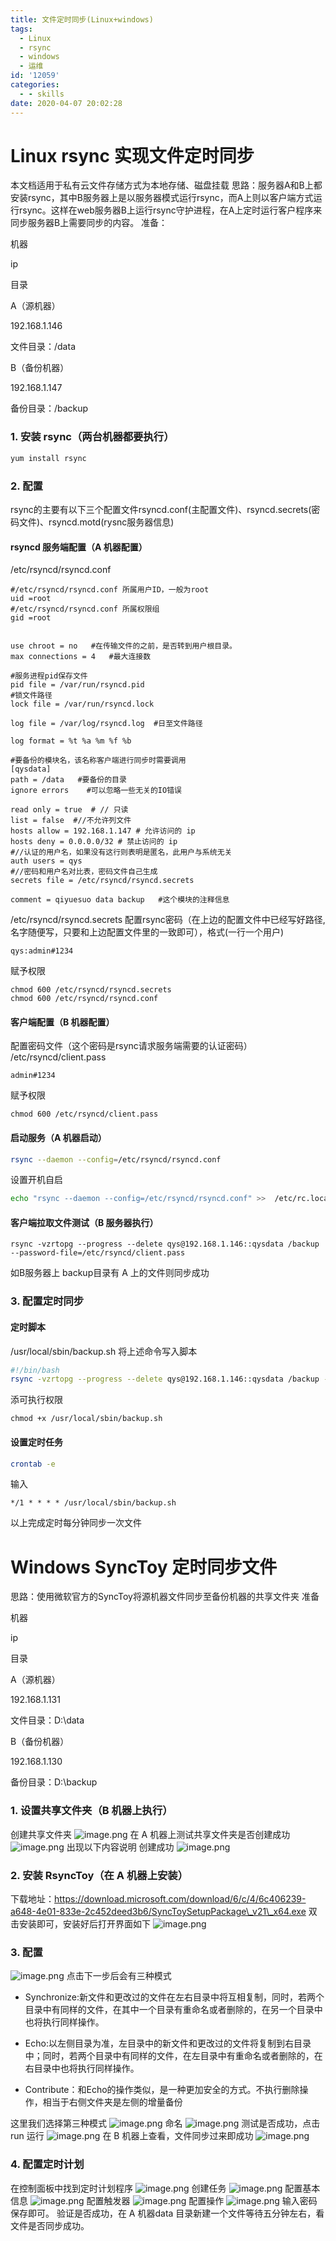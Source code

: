 ```yaml
---
title: 文件定时同步(Linux+windows)
tags:
  - Linux
  - rsync
  - windows
  - 运维
id: '12059'
categories:
  - - skills
date: 2020-04-07 20:02:28
---
```


# Linux rsync 实现文件定时同步

本文档适用于私有云文件存储方式为本地存储、磁盘挂载 思路：服务器A和B上都安装rsync，其中B服务器上是以服务器模式运行rsync，而A上则以客户端方式运行rsync。这样在web服务器B上运行rsync守护进程，在A上定时运行客户程序来同步服务器B上需要同步的内容。 准备：

机器

ip

目录

A（源机器）

192.168.1.146

文件目录：/data

B（备份机器）

192.168.1.147

备份目录：/backup

### 1\. 安装 rsync（两台机器都要执行）

```bash
yum install rsync
```

### 2\. 配置

rsync的主要有以下三个配置文件rsyncd.conf(主配置文件)、rsyncd.secrets(密码文件)、rsyncd.motd(rysnc服务器信息)

#### rsyncd 服务端配置（A 机器配置）

/etc/rsyncd/rsyncd.conf

```text
#/etc/rsyncd/rsyncd.conf 所属用户ID，一般为root
uid =root
#/etc/rsyncd/rsyncd.conf 所属权限组
gid =root


use chroot = no   #在传输文件的之前，是否转到用户根目录。
max connections = 4   #最大连接数

#服务进程pid保存文件
pid file = /var/run/rsyncd.pid 
#锁文件路径
lock file = /var/run/rsyncd.lock 

log file = /var/log/rsyncd.log  #日至文件路径

log format = %t %a %m %f %b

#要备份的模块名，该名称客户端进行同步时需要调用   
[qysdata] 
path = /data   #要备份的目录
ignore errors    #可以忽略一些无关的IO错误

read only = true  # // 只读
list = false  #//不允许列文件
hosts allow = 192.168.1.147 # 允许访问的 ip
hosts deny = 0.0.0.0/32 # 禁止访问的 ip
#//认证的用户名，如果没有这行则表明是匿名，此用户与系统无关
auth users = qys   
#//密码和用户名对比表，密码文件自己生成
secrets file = /etc/rsyncd/rsyncd.secrets  

comment = qiyuesuo data backup   #这个模块的注释信息
```

/etc/rsyncd/rsyncd.secrets 配置rsync密码（在上边的配置文件中已经写好路径,名字随便写，只要和上边配置文件里的一致即可），格式(一行一个用户)

```
qys:admin#1234
```

赋予权限

```
chmod 600 /etc/rsyncd/rsyncd.secrets
chmod 600 /etc/rsyncd/rsyncd.conf
```

#### 客户端配置（B 机器配置）

配置密码文件（这个密码是rsync请求服务端需要的认证密码） /etc/rsyncd/client.pass

```
admin#1234
```

赋予权限

```
chmod 600 /etc/rsyncd/client.pass
```

#### 启动服务（A 机器启动）

```bash
rsync --daemon --config=/etc/rsyncd/rsyncd.conf
```

设置开机自启

```bash
echo "rsync --daemon --config=/etc/rsyncd/rsyncd.conf" >>  /etc/rc.local 
```

#### 客户端拉取文件测试（B 服务器执行）

```
rsync -vzrtopg --progress --delete qys@192.168.1.146::qysdata /backup --password-file=/etc/rsyncd/client.pass
```

如B服务器上 backup目录有 A 上的文件则同步成功

### 3\. 配置定时同步

#### 定时脚本

/usr/local/sbin/backup.sh 将上述命令写入脚本

```bash
#!/bin/bash
rsync -vzrtopg --progress --delete qys@192.168.1.146::qysdata /backup --password-file=/etc/rsyncd/client.pass
```

添可执行权限

```
chmod +x /usr/local/sbin/backup.sh
```

#### 设置定时任务

```bash
crontab -e
```

输入

```
*/1 * * * * /usr/local/sbin/backup.sh
```

以上完成定时每分钟同步一次文件

# Windows SyncToy 定时同步文件

思路：使用微软官方的SyncToy将源机器文件同步至备份机器的共享文件夹 准备

机器

ip

目录

A（源机器）

192.168.1.131

文件目录：D:\\data

B（备份机器）

192.168.1.130

备份目录：D:\\backup

### 1\. 设置共享文件夹（B 机器上执行）

创建共享文件夹 ![image.png](https://i.loli.net/2020/04/08/Cr3JoVi17mn6Gbp.png) 在 A 机器上测试共享文件夹是否创建成功 ![image.png](https://i.loli.net/2020/04/08/mKeilNRIaJnSuM2.png) 出现以下内容说明 创建成功 ![image.png](https://i.loli.net/2020/04/08/UhcvIVFsAxE2BwC.png)

### 2\. 安装 RsyncToy（在 A 机器上安装）

下载地址：https://download.microsoft.com/download/6/c/4/6c406239-a648-4e01-833e-2c452deed3b6/SyncToySetupPackage\_v21\_x64.exe 双击安装即可，安装好后打开界面如下 ![image.png](https://i.loli.net/2020/04/08/9RLraqby2QGZsWK.png)

### 3\. 配置

![image.png](https://i.loli.net/2020/04/08/1A6vDs4NU5BX82q.png) 点击下一步后会有三种模式

*   Synchronize:新文件和更改过的文件在左右目录中将互相复制，同时，若两个目录中有同样的文件，在其中一个目录有重命名或者删除的，在另一个目录中也将执行同样操作。
    
*   Echo:以左侧目录为准，左目录中的新文件和更改过的文件将复制到右目录中；同时，若两个目录中有同样的文件，在左目录中有重命名或者删除的，在右目录中也将执行同样操作。
    
*   Contribute：和Echo的操作类似，是一种更加安全的方式。不执行删除操作，相当于右侧文件夹是左侧的增量备份
    

这里我们选择第三种模式 ![image.png](https://i.loli.net/2020/04/08/iGyYEMPr3HNJCdl.png) 命名 ![image.png](https://i.loli.net/2020/04/08/snZ1JMjPOIdGwYo.png) 测试是否成功，点击 run 运行 ![image.png](https://i.loli.net/2020/04/08/G7hqEIgrKmzYVvn.png) 在 B 机器上查看，文件同步过来即成功 ![image.png](https://i.loli.net/2020/04/08/IKubUpYxlfmnj3k.png)

### 4\. 配置定时计划

在控制面板中找到定时计划程序 ![image.png](https://i.loli.net/2020/04/08/FUjWXhQRglSmKB3.png) 创建任务 ![image.png](https://i.loli.net/2020/04/08/8uYTgHcwMjylq1X.png) 配置基本信息 ![image.png](https://i.loli.net/2020/04/08/YOhM3wnRxFo8UB7.png) 配置触发器 ![image.png](https://i.loli.net/2020/04/08/PuIL9gwqcUmZYrd.png) 配置操作 ![image.png](https://i.loli.net/2020/04/08/hE2nrtdO71w9VMA.png) 输入密码保存即可。 验证是否成功，在 A 机器data 目录新建一个文件等待五分钟左右，看文件是否同步成功。